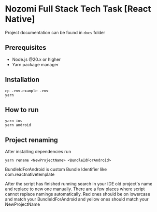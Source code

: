 # Nozomi Full Stack Tech Task \[React Native\]

Project documentation can be found in `docs` folder

## Prerequisites

- Node.js @20.x or higher
- Yarn package manager

## Installation

```
cp .env.example .env
yarn
```

## How to run

```
yarn ios
yarn android
```

## Project renaming

After installing dependencies run 
```
yarn rename <NewProjectName> <BundleIdForAndroid>
```
BundleIdForAndroid is custom Bundle Identifier like com.reactnativetemplate

After the script has finished running search in your IDE old project`s name and replace to new one manually. There are a few places where script cannot replace namings automatically. Red ones should be on lowercase and match your BundleIdForAndroid and yellow ones should match your NewProjectName
